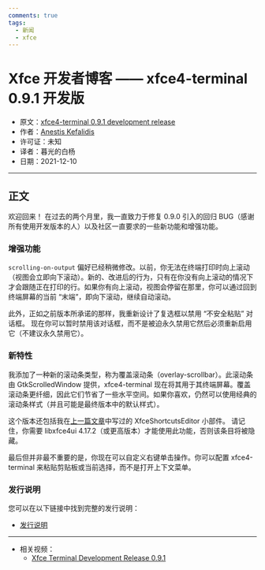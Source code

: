 ```yaml
---
comments: true
tags:
  - 新闻
  - xfce
---
```


# Xfce 开发者博客 —— xfce4-terminal 0.9.1 开发版

- 原文：[xfce4-terminal 0.9.1 development release](http://users.uoa.gr/~sdi1800073/sources/xfce_blog09.html)
- 作者：[Anestis Kefalidis](http://users.uoa.gr/~sdi1800073/)
- 许可证：未知
- 译者：暮光的白杨
- 日期：2021-12-10

----

## 正文

欢迎回来！ 在过去的两个月里，我一直致力于修复 0.9.0 引入的回归 BUG（感谢所有使用开发版本的人）以及社区一直要求的一些新功能和增强功能。

### 增强功能

`scrolling-on-output` 偏好已经稍微修改。以前，你无法在终端打印时向上滚动（视图会立即向下滚动）。新的、改进后的行为，只有在你没有向上滚动的情况下才会跟随正在打印的行。如果你有向上滚动，视图会停留在那里，你可以通过回到终端屏幕的当前 “末端”，即向下滚动，继续自动滚动。

此外，正如之前版本所承诺的那样，我重新设计了复选框以禁用 “不安全粘贴” 对话框。 现在你可以暂时禁用该对话框，而不是被迫永久禁用它然后必须重新启用它（不建议永久禁用它）。

### 新特性

我添加了一种新的滚动条类型，称为覆盖滚动条（overlay-scrollbar）。此滚动条由 GtkScrolledWindow 提供，xfce4-terminal 现在将其用于其终端屏幕。覆盖滚动条更纤细，因此它们节省了一些水平空间。如果你喜欢，仍然可以使用经典的滚动条样式（并且可能是最终版本中的默认样式）。

这个版本还包括我在[上一篇文章](http://users.uoa.gr/~sdi1800073/sources/xfce_blog08.html)中写过的 XfceShortcutsEditor 小部件。 请记住，你需要 libxfce4ui 4.17.2（或更高版本）才能使用此功能，否则该条目将被隐藏。

最后但并非最不重要的是，你现在可以自定义右键单击操作。你可以配置 xfce4-terminal 来粘贴剪贴板或当前选择，而不是打开上下文菜单。

### 发行说明

您可以在以下链接中找到完整的发行说明：

- [发行说明](https://gitlab.xfce.org/apps/xfce4-terminal/-/blob/master/NEWS)

----

- 相关视频：  
    * [Xfce Terminal Development Release 0.9.1](https://youtu.be/xuDRw-p5bCA)
